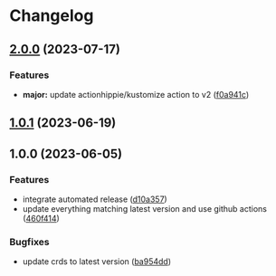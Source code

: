 # Changelog

## [2.0.0](https://github.com/kustomhippie/cert-manager/compare/v1.0.1...v2.0.0) (2023-07-17)


### Features

* **major:** update actionhippie/kustomize action to v2 ([f0a941c](https://github.com/kustomhippie/cert-manager/commit/f0a941c5c83bba23f9308fb83685cf7ef65f1146))

## [1.0.1](https://github.com/kustomhippie/cert-manager/compare/v1.0.0...v1.0.1) (2023-06-19)

## 1.0.0 (2023-06-05)


### Features

* integrate automated release ([d10a357](https://github.com/kustomhippie/cert-manager/commit/d10a357f9f04fbe65241fd6fc53a810a3c6c0a40))
* update everything matching latest version and use github actions ([460f414](https://github.com/kustomhippie/cert-manager/commit/460f414f3fec29724bbf16b9a60417673c2b844b))


### Bugfixes

* update crds to latest version ([ba954dd](https://github.com/kustomhippie/cert-manager/commit/ba954ddf2460be7c72fb66808628661c3797a9b0))
